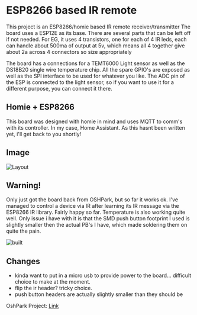 # ESP8266 based IR remote

This project is an ESP8266/homie based IR remote receiver/transmitter
The board uses a ESP12E as its base. There are several parts that can
be left off if not needed. For EG, it uses 4 transistors, one for each
of 4 IR leds, each can handle about 500ma of output at 5v, which means
all 4 together give about 2a across 4 connectors so size appropriately

The board has a connections for a TEMT6000 Light sensor as well as the
DS18B20 single wire temperature chip. All the spare GPIO's are exposed
as well as the SPI interface to be used for whatever you like. The ADC
pin of the ESP is connected to the light sensor, so if you want to use
it for a different purpose, you can connect it there.

## Homie + ESP8266

This board was designed with homie in mind and uses MQTT to comm's
with its controller. In my case, Home Assistant. As this hasnt been
written yet, i'll get back to you shortly!

## Image

![Layout](https://raw.githubusercontent.com/takigama/HomeAutomationExperiments/master/IRRemote/images/3dView.png)

## Warning!

Only just got the board back from OSHPark, but so far it works ok. I've
managed to control a device via IR after learning its IR message via
the ESP8266 IR library. Fairly happy so far. Temperature is also working
quite well. Only issue i have with it is that the SMD push button 
footprint I used is slightly smaller then the actual PB's I have, which
made soldering them on quite the pain.

![built](https://raw.githubusercontent.com/takigama/HomeAutomationExperiments/master/IRRemote/images/build1.jpg)

## Changes

* kinda want to put in a micro usb to provide power to the board... 
difficult choice to make at the moment.
* flip the ir header? tricky choice.
* push button headers are actually slightly smaller than they should be

OshPark Project: [Link](https://oshpark.com/shared_projects/sFoxZDDd)
